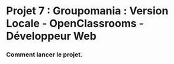 # Projet 7 : Groupomania : Version Locale - OpenClassrooms - Développeur Web

### Comment lancer le projet.


